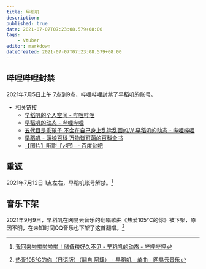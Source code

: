 ```yaml
---
title: 早稻叽
description:
published: true
date: 2021-07-07T07:23:08.579+08:00
tags:
    - Vtuber
editor: markdown
dateCreated: 2021-07-07T07:23:08.579+08:00
---
```


## 哔哩哔哩封禁

2021年7月5日上午 7点到9点，哔哩哔哩封禁了早稻叽的账号。

+ 相关链接
    + [早稻叽的个人空间 - 哔哩哔哩](https://archive.is/fovoR "https://space.bilibili.com/1950658/")
    + [早稻叽的动态 - 哔哩哔哩](https://archive.is/jP62T "https://space.bilibili.com/1950658/dynamic")
    + [五代目是乖孩子 不会在自己身上乱涂乱画的/// 早稻叽的动态 - 哔哩哔哩](https://archive.is/tfPCe "https://t.bilibili.com/543841862968050878")
    + [早稻叽 - 萌娘百科 万物皆可萌的百科全书](https://web.archive.org/web/20210706231016/https://zh.moegirl.org.cn/index.php?title=早稻叽)
    + [【图片】哦豁【v吧】 - 百度贴吧](https://archive.is/8FdrL "https://tieba.baidu.com/p/7435861613")

## 重返

2021年7月12日 1点左右，早稻叽账号解禁。[^QGZKg]

[^QGZKg]: [我回来啦啦啦啦啦！储备粮好久不见 - 早稻叽的动态 - 哔哩哔哩](https://archive.is/QGZKg "https://t.bilibili.com/546497265159155886")

## 音乐下架

2021年9月9日，早稻叽在网易云音乐的翻唱歌曲《热爱105°C的你》被下架，原因不明，在未知时间QQ音乐也下架了这首翻唱。[^Cb5nd]

[^Cb5nd]: [热爱105°C的你（日语版）（翻自 阿肆） - 早稻叽 - 单曲 - 网易云音乐](https://archive.is/Cb5nd "https://music.163.com/#/song?id=1853354153")
